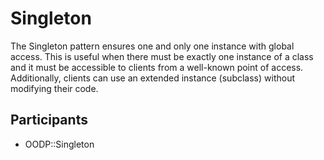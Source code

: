 Singleton
=========
The Singleton pattern ensures one and only one instance with global access.
This is useful when there must be exactly one instance of a class and it must
be accessible to clients from a well-known point of access. Additionally,
clients can use an extended instance (subclass) without modifying their code.

Participants
------------
* OODP::Singleton
